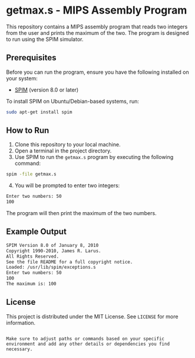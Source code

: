 
# getmax.s - MIPS Assembly Program

This repository contains a MIPS assembly program that reads two integers from the user and prints the maximum of the two. The program is designed to run using the SPIM simulator.

## Prerequisites

Before you can run the program, ensure you have the following installed on your system:

- [SPIM](http://spimsimulator.sourceforge.net/) (version 8.0 or later)

To install SPIM on Ubuntu/Debian-based systems, run:

```bash
sudo apt-get install spim
```

## How to Run

1. Clone this repository to your local machine.
2. Open a terminal in the project directory.
3. Use SPIM to run the `getmax.s` program by executing the following command:

```bash
spim -file getmax.s
```

4. You will be prompted to enter two integers:

```bash
Enter two numbers: 50
100
```

The program will then print the maximum of the two numbers.

## Example Output

```bash
SPIM Version 8.0 of January 8, 2010
Copyright 1990-2010, James R. Larus.
All Rights Reserved.
See the file README for a full copyright notice.
Loaded: /usr/lib/spim/exceptions.s
Enter two numbers: 50
100
The maximum is: 100
```

## License

This project is distributed under the MIT License. See `LICENSE` for more information.
```

Make sure to adjust paths or commands based on your specific environment and add any other details or dependencies you find necessary.
